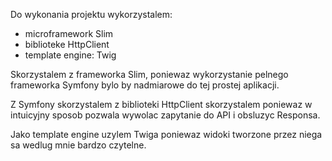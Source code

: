 Do wykonania projektu wykorzystalem:
- microframework Slim
- biblioteke HttpClient 
- template engine: Twig

Skorzystalem z frameworka Slim, poniewaz wykorzystanie pelnego frameworka
Symfony bylo by nadmiarowe do tej prostej aplikacji.

Z Symfony skorzystalem z biblioteki HttpClient skorzystalem poniewaz w 
intuicyjny sposob pozwala wywolac zapytanie do API i obsluzyc Responsa.

Jako template engine uzylem Twiga poniewaz widoki tworzone przez niega
sa wedlug mnie bardzo czytelne.


